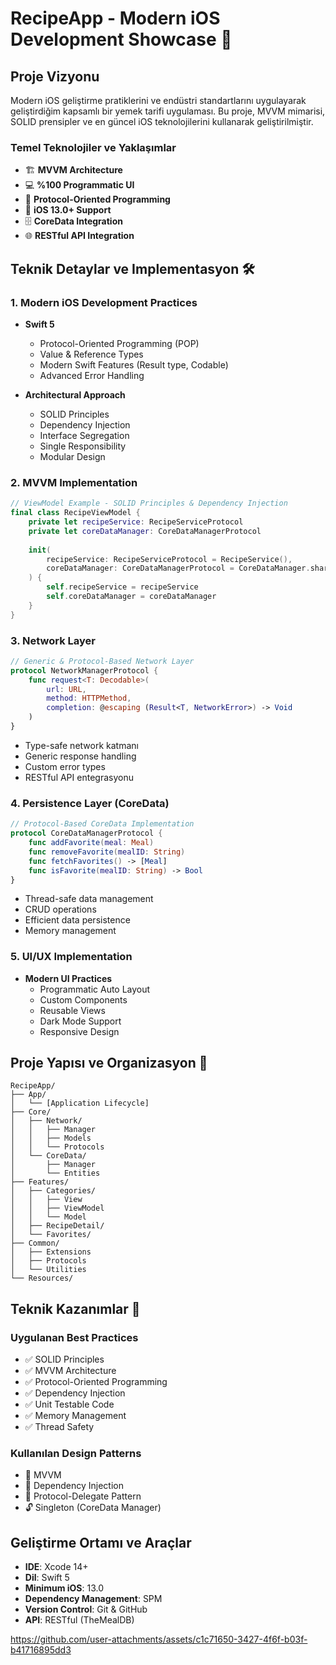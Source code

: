 # RecipeApp - Modern iOS Development Showcase 📱

## Proje Vizyonu
Modern iOS geliştirme pratiklerini ve endüstri standartlarını uygulayarak geliştirdiğim kapsamlı bir yemek tarifi uygulaması. Bu proje, MVVM mimarisi, SOLID prensipler ve en güncel iOS teknolojilerini kullanarak geliştirilmiştir.

### Temel Teknolojiler ve Yaklaşımlar
- 🏗 **MVVM Architecture**
- 💻 **%100 Programmatic UI**
- 🔄 **Protocol-Oriented Programming**
- 📱 **iOS 13.0+ Support**
- 🗄 **CoreData Integration**
- 🌐 **RESTful API Integration**

## Teknik Detaylar ve Implementasyon 🛠

### 1. Modern iOS Development Practices
- **Swift 5**
  - Protocol-Oriented Programming (POP)
  - Value & Reference Types
  - Modern Swift Features (Result type, Codable)
  - Advanced Error Handling
  
- **Architectural Approach**
  - SOLID Principles
  - Dependency Injection
  - Interface Segregation
  - Single Responsibility
  - Modular Design

### 2. MVVM Implementation
```swift
// ViewModel Example - SOLID Principles & Dependency Injection
final class RecipeViewModel {
    private let recipeService: RecipeServiceProtocol
    private let coreDataManager: CoreDataManagerProtocol
    
    init(
        recipeService: RecipeServiceProtocol = RecipeService(),
        coreDataManager: CoreDataManagerProtocol = CoreDataManager.shared
    ) {
        self.recipeService = recipeService
        self.coreDataManager = coreDataManager
    }
}
```

### 3. Network Layer
```swift
// Generic & Protocol-Based Network Layer
protocol NetworkManagerProtocol {
    func request<T: Decodable>(
        url: URL,
        method: HTTPMethod,
        completion: @escaping (Result<T, NetworkError>) -> Void
    )
}
```
- Type-safe network katmanı
- Generic response handling
- Custom error types
- RESTful API entegrasyonu

### 4. Persistence Layer (CoreData)
```swift
// Protocol-Based CoreData Implementation
protocol CoreDataManagerProtocol {
    func addFavorite(meal: Meal)
    func removeFavorite(mealID: String)
    func fetchFavorites() -> [Meal]
    func isFavorite(mealID: String) -> Bool
}
```
- Thread-safe data management
- CRUD operations
- Efficient data persistence
- Memory management

### 5. UI/UX Implementation
- **Modern UI Practices**
  - Programmatic Auto Layout
  - Custom Components
  - Reusable Views
  - Dark Mode Support
  - Responsive Design

## Proje Yapısı ve Organizasyon 📁

```
RecipeApp/
├── App/
│   └── [Application Lifecycle]
├── Core/
│   ├── Network/
│   │   ├── Manager
│   │   ├── Models
│   │   └── Protocols
│   └── CoreData/
│       ├── Manager
│       └── Entities
├── Features/
│   ├── Categories/
│   │   ├── View
│   │   ├── ViewModel
│   │   └── Model
│   ├── RecipeDetail/
│   └── Favorites/
├── Common/
│   ├── Extensions
│   ├── Protocols
│   └── Utilities
└── Resources/
```

## Teknik Kazanımlar 🎯

### Uygulanan Best Practices
- ✅ SOLID Principles
- ✅ MVVM Architecture
- ✅ Protocol-Oriented Programming
- ✅ Dependency Injection
- ✅ Unit Testable Code
- ✅ Memory Management
- ✅ Thread Safety

### Kullanılan Design Patterns
- 🔄 MVVM
- 💉 Dependency Injection
- 🎯 Protocol-Delegate Pattern
- 🔓 Singleton (CoreData Manager)

## Geliştirme Ortamı ve Araçlar

- **IDE**: Xcode 14+
- **Dil**: Swift 5
- **Minimum iOS**: 13.0
- **Dependency Management**: SPM
- **Version Control**: Git & GitHub
- **API**: RESTful (TheMealDB)

https://github.com/user-attachments/assets/c1c71650-3427-4f6f-b03f-b41716895dd3
